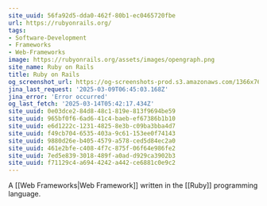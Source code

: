 ```yaml
---
site_uuid: 56fa92d5-dda0-462f-80b1-ec0465720fbe
url: https://rubyonrails.org/
tags:
- Software-Development
- Frameworks
- Web-Frameworks
image: https://rubyonrails.org/assets/images/opengraph.png
site_name: Ruby on Rails
title: Ruby on Rails
og_screenshot_url: https://og-screenshots-prod.s3.amazonaws.com/1366x768/80/false/dbb387d517f021781ebdfeb042f5981b00a2c958a38be8835f49a19b313322d1.jpeg
jina_last_request: '2025-03-09T06:45:03.168Z'
jina_error: 'Error occurred'
og_last_fetch: '2025-03-14T05:42:17.434Z'
site_uuid: 0e03dce2-84d8-48c1-819e-813f9694be59
site_uuid: 965bf0f6-6ad6-41c4-baeb-ef67386b1b10
site_uuid: e6d1222c-1231-4825-8e3b-c09ba3bba4d7
site_uuid: f49cb704-6535-403a-9c61-153ee0f74143
site_uuid: 9880d26e-b405-4579-a578-ced5d84ec2a0
site_uuid: 461e2bfe-c408-4f7c-875f-06f64e986fe2
site_uuid: 7ed5e839-3018-489f-a0ad-d929ca3902b3
site_uuid: f71129c4-a694-4242-a442-ce6881c0e9c2
---
```


A [[Web Frameworks|Web Framework]] written in the [[Ruby]] programming language.  

